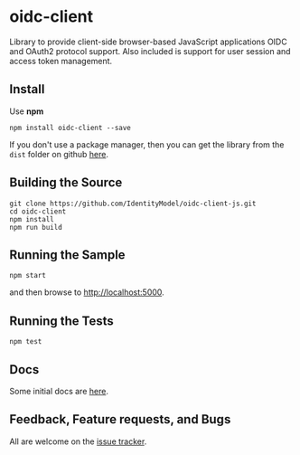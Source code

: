 # oidc-client

Library to provide client-side browser-based JavaScript applications OIDC and OAuth2 protocol support. 
Also included is support for user session and access token management.

## Install
Use **npm**

`npm install oidc-client --save`

If you don't use a package manager, then you can get the library from the `dist` folder on github [here](dist/oidc-client.js).

## Building the Source
```
git clone https://github.com/IdentityModel/oidc-client-js.git
cd oidc-client
npm install
npm run build
```

## Running the Sample
`npm start`

and then browse to [http://localhost:5000](http://localhost:5000).

## Running the Tests
`npm test`

## Docs
Some initial docs are [here](wiki).

## Feedback, Feature requests, and Bugs

All are welcome on the [issue tracker](issues).
